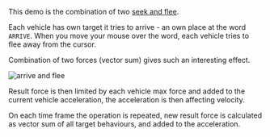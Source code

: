 This demo is the combination of two [seek and flee](http://www.red3d.com/cwr/steer/SeekFlee.html).

Each vehicle has own target it tries to arrive - an own place at the word `ARRIVE`. When you move your mouse over the word, each vehicle tries to flee away from the cursor.

Combination of two forces (vector sum) gives such an interesting effect.

![arrive and flee](/images/arrive-flee.png)

Result force is then limited by each vehicle max force and added to the current vehicle acceleration, the acceleration is then affecting velocity.

On each time frame the operation is repeated, new result force is calculated as vector sum of all target behaviours, and added to the acceleration.